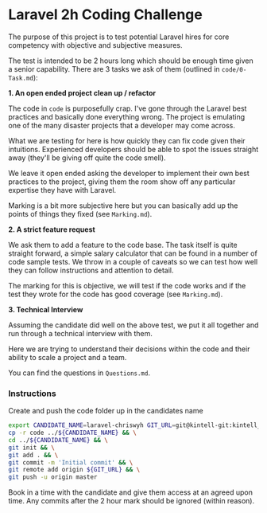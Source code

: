 # Laravel 2h Coding Challenge

The purpose of this project is to test potential Laravel hires for core competency with objective and subjective measures.

The test is intended to be 2 hours long which should be enough time given a senior capability. There are
 3 tasks we ask of them (outlined in `code/0-Task.md`):

**1. An open ended project clean up / refactor**

The code in `code` is purposefully crap. I've gone through the Laravel best practices and basically done everything wrong.
The project is emulating one of the many disaster projects that a developer may come across.

What we are testing for here is how quickly they can fix code given their intuitions. Experienced developers should be 
able to spot the issues straight away (they'll be giving off quite the code smell). 

We leave it open ended asking the developer to implement their own best practices to the project, giving them the room 
show off any particular expertise they have with Laravel.

Marking is a bit more subjective here but you can basically add up the points of things they fixed (see `Marking.md`).

**2. A strict feature request**

We ask them to add a feature to the code base. The task itself is quite straight forward, a simple salary calculator that 
can be found in a number of code sample tests. We throw in a couple of caveats so we can test how well they can follow 
instructions and attention to detail.

The marking for this is objective, we will test if the code works and if the test they wrote for the code has good coverage
(see `Marking.md`).

**3. Technical Interview**

Assuming the candidate did well on the above test, we put it all together and run through a technical interview with them.

Here we are trying to understand their decisions within the code and their ability to scale a project and a team.

You can find the questions in `Questions.md`.


### Instructions

Create and push the code folder up in the candidates name
```bash
export CANDIDATE_NAME=laravel-chriswyh GIT_URL=git@kintell-git:kintell_tech/laravel-chriswyh.git; \
cp -r code ../${CANDIDATE_NAME} && \
cd ../${CANDIDATE_NAME} && \
git init && \
git add . && \
git commit -m 'Initial commit' && \
git remote add origin ${GIT_URL} && \
git push -u origin master
```

Book in a time with the candidate and give them access at an agreed upon time. Any commits after the 2 hour mark should 
be ignored (within reason).
